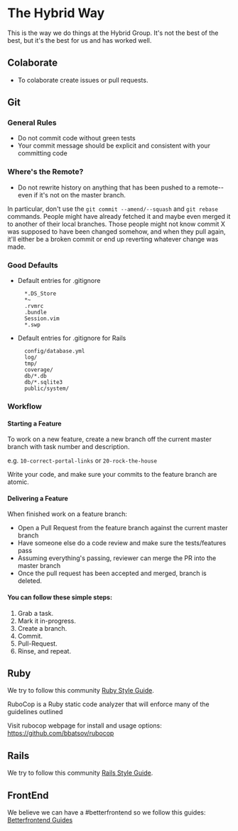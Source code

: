 # The Hybrid Way

This is the way we do things at the Hybrid Group.
It's not the best of the best, but it's the best for us and has worked well.

## Colaborate

* To colaborate create issues or pull requests.

## Git

### General Rules

* Do not commit code without green tests
* Your commit message should be explicit and consistent with your committing code

### Where's the Remote?

* Do not rewrite history on anything that has been pushed to a remote--even if it's not on the master branch.

In particular, don't use the `git commit --amend/--squash` and `git rebase` commands. People
might have already fetched it and maybe even merged it to another of their local branches. Those people
might not know commit X was supposed to have been changed somehow, and when they pull again, it'll
either be a broken commit or end up reverting whatever change was made.

### Good Defaults

* Default entries for .gitignore

        *.DS_Store
        *~
        .rvmrc
        .bundle
        Session.vim
        *.swp

* Default entries for .gitignore for Rails

        config/database.yml
        log/
        tmp/
        coverage/
        db/*.db
        db/*.sqlite3
        public/system/

### Workflow

#### Starting a Feature

To work on a new feature, create a new branch off the current master branch with task number and description.

e.g. `10-correct-portal-links` or `20-rock-the-house`

Write your code, and make sure your commits to the feature branch are atomic.

#### Delivering a Feature

When finished work on a feature branch:

- Open a Pull Request from the feature branch against the current master branch
- Have someone else do a code review and make sure the tests/features pass
- Assuming everything's passing, reviewer can merge the PR into the master branch
- Once the pull request has been accepted and merged, branch is deleted.

#### You can follow these simple steps:

1. Grab a task.
1. Mark it in-progress.
1. Create a branch.
1. Commit.
1. Pull-Request.
1. Rinse, and repeat.

## Ruby

We try to follow this community [Ruby Style Guide](https://github.com/bbatsov/ruby-style-guide).

RuboCop is a Ruby static code analyzer that will enforce many of the guidelines outlined

Visit rubocop webpage for install and usage options: https://github.com/bbatsov/rubocop

## Rails

We try to follow this community [Rails Style Guide](https://github.com/bbatsov/rails-style-guide).

## FrontEnd

We believe we can have a #betterfrontend so we follow this guides:
[Betterfrontend Guides](http://betterfrontend.com/guides)
